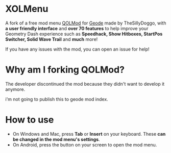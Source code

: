 # XOLMenu

A fork of a free mod menu [QOLMod](https://github.com/TheSillyDoggo/GeodeMenu) for [Geode](https://geode-sdk.org) made by TheSillyDoggo, with **a user friendly interface** and **over 70 features** to help improve your Geometry Dash experience such as **Speedhack, Show Hitboxes, StartPos Switcher, Solid Wave Trail** and **much** more!

If you have any issues with the mod, you can open an issue for help!
# Why am I forking QOLMod?
The developer discontinued the mod because they didn't want to develop it anymore.

i'm not going to publish this to geode mod index.
# How to use

- On Windows and Mac, press **Tab** or **Insert** on your keyboard. These **can be changed in the mod menu's settings**.
- On Android, press the button on your screen to open the mod menu.
